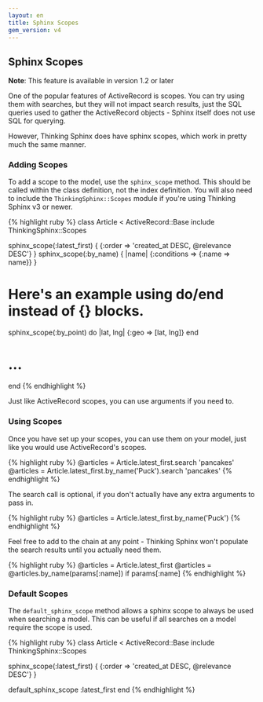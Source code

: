 ```yaml
---
layout: en
title: Sphinx Scopes
gem_version: v4
---
```


## Sphinx Scopes

<div class="note">
  <p><strong>Note</strong>: This feature is available in version 1.2 or later</p>
</div>

One of the popular features of ActiveRecord is scopes. You can try using them with searches, but they will not impact search results, just the SQL queries used to gather the ActiveRecord objects - Sphinx itself does not use SQL for querying.

However, Thinking Sphinx does have sphinx scopes, which work in pretty much the same manner.

### Adding Scopes

To add a scope to the model, use the `sphinx_scope` method. This should be called within the class definition, not the index definition. You will also need to include the `ThinkingSphinx::Scopes` module if you're using Thinking Sphinx v3 or newer.

{% highlight ruby %}
class Article < ActiveRecord::Base
  include ThinkingSphinx::Scopes

  sphinx_scope(:latest_first) {
    {:order => 'created_at DESC, @relevance DESC'}
  }
  sphinx_scope(:by_name) { |name|
    {:conditions => {:name => name}}
  }
  # Here's an example using do/end instead of {} blocks.
  sphinx_scope(:by_point) do |lat, lng|
    {:geo => [lat, lng]}
  end

  # ...
end
{% endhighlight %}

Just like ActiveRecord scopes, you can use arguments if you need to.

### Using Scopes

Once you have set up your scopes, you can use them on your model, just like you would use ActiveRecord's scopes.

{% highlight ruby %}
@articles = Article.latest_first.search 'pancakes'
@articles = Article.latest_first.by_name('Puck').search 'pancakes'
{% endhighlight %}

The search call is optional, if you don't actually have any extra arguments to pass in.

{% highlight ruby %}
@articles = Article.latest_first.by_name('Puck')
{% endhighlight %}

Feel free to add to the chain at any point - Thinking Sphinx won't populate the search results until you actually need them.

{% highlight ruby %}
@articles = Article.latest_first
@articles = @articles.by_name(params[:name]) if params[:name]
{% endhighlight %}

### Default Scopes

The `default_sphinx_scope` method allows a sphinx scope to always be used when searching a model. This can be useful if all searches on a model require the scope is used.

{% highlight ruby %}
class Article < ActiveRecord::Base
  include ThinkingSphinx::Scopes

  sphinx_scope(:latest_first) {
    {:order => 'created_at DESC, @relevance DESC'}
  }

  default_sphinx_scope :latest_first
end
{% endhighlight %}
